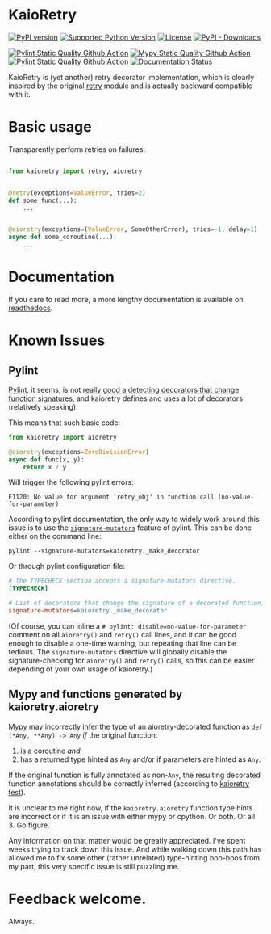# KaioRetry

[![PyPI version](https://img.shields.io/pypi/v/kaioretry?logo=pypi&style=plastic)](https://pypi.python.org/pypi/kaioretry/)
[![Supported Python Version](https://img.shields.io/pypi/pyversions/kaioretry?logo=python&style=plastic)](https://pypi.python.org/pypi/kaioretry/)
[![License](https://img.shields.io/pypi/l/kaioretry?color=green&logo=GNU&style=plastic)](https://github.com/Anvil/kaioretry/blob/main/LICENSE)
[![PyPI - Downloads](https://img.shields.io/pypi/dm/kaioretry?color=magenta&style=plastic)](https://pypistats.org/packages/kaioretry)

[![Pylint Static Quality Github Action](https://github.com/Anvil/kaioretry/actions/workflows/pylint.yml/badge.svg)](https://github.com/Anvil/kaioretry/actions/workflows/pylint.yml)
[![Mypy Static Quality Github Action](https://github.com/Anvil/kaioretry/actions/workflows/mypy.yml/badge.svg)](https://github.com/Anvil/kaioretry/actions/workflows/mypy.yml)
[![Pylint Static Quality Github Action](https://github.com/Anvil/kaioretry/actions/workflows/python-app.yml/badge.svg)](https://github.com/Anvil/kaioretry/actions/workflows/python-app.yml)
[![Documentation Status](https://readthedocs.org/projects/kaioretry/badge/?version=latest)](https://kaioretry.readthedocs.io/en/latest/?badge=latest)


KaioRetry is (yet another) retry decorator implementation, which is
clearly inspired by the original
[retry](https://pypi.org/project/retry) module and is actually
backward compatible with it.

# Basic usage

Transparently perform retries on failures:

```python

from kaioretry import retry, aioretry


@retry(exceptions=ValueError, tries=2)
def some_func(...):
    ...


@aioretry(exceptions=(ValueError, SomeOtherError), tries=-1, delay=1)
async def some_coroutine(...):
    ...

```

# Documentation

If you care to read more, a more lengthy documentation is available on
[readthedocs](https://kaioretry.readthedocs.io/en/latest/).


# Known Issues

## Pylint

[Pylint](https://pylint.readthedocs.io/en/latest/), it seems, is not [really
good a detecting decorators that change function
signatures](https://github.com/pylint-dev/pylint/issues/3108), and kaioretry
defines and uses a lot of decorators (relatively speaking).

This means that such basic code:

```python
from kaioretry import aioretry

@aioretry(exceptions=ZeroDivisionError)
async def func(x, y):
    return x / y
```

Will trigger the following pylint errors:

```
E1120: No value for argument 'retry_obj' in function call (no-value-for-parameter)
```

According to pylint documentation, the only way to widely work around this
issue is to use the
[`signature-mutators`](https://pylint.pycqa.org/en/latest/user_guide/configuration/all-options.html#signature-mutators)
feature of pylint. This can be done either on the command line:

```
pylint --signature-mutators=kaioretry._make_decorator
```

Or through pylint configuration file:

```ini
# The TYPECHECK section accepts a signature-mutators directive.
[TYPECHECK]

# List of decorators that change the signature of a decorated function.
signature-mutators=kaioretry._make_decorator
```

(Of course, you can inline a `# pylint: disable=no-value-for-parameter`
comment on all `aioretry()` and `retry()` call lines, and it can be good
enough to disable a one-time warning, but repeating that line can be
tedious. The `signature-mutators` directive will globally disable the
signature-checking for `aioretry()` and `retry()` calls, so this can be easier
depending of your own usage of kaioretry.)

## Mypy and functions generated by kaioretry.aioretry

[Mypy](https://github.com/python/mypy) may incorrectly infer the type of an
aioretry-decorated function as `def (*Any, **Any) -> Any` *if* the original
function:

1. is a coroutine _and_
2. has a returned type hinted as `Any` and/or if parameters are hinted as `Any`.

If the original function is fully annotated as non-`Any`, the resulting
decorated function annotations should be correctly inferred (according to
[kaioretry
test](https://github.com/Anvil/kaioretry/tree/main/test/static_analysis)).

It is unclear to me right now, if the `kaioretry.aioretry` function type hints
are incorrect or if it is an issue with either mypy or cpython. Or both. Or
all 3. Go figure.

Any information on that matter would be greatly appreciated. I've spent weeks
trying to track down this issue. And while walking down this path has allowed
me to fix some other (rather unrelated) type-hinting boo-boos from my part,
this very specific issue is still puzzling me.

# Feedback welcome.

Always.
